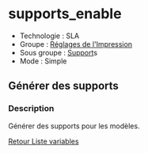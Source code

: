# supports_enable

* Technologie : SLA
* Groupe : [Réglages de l'Impression](../sla_printer/sla_parameters.md)
* Sous groupe : [Support](../print_settings/print_settings.md#support)s
* Mode : Simple

## Générer des supports

### Description

Générer des supports pour les modèles.


[Retour Liste variables](variable_list.md)